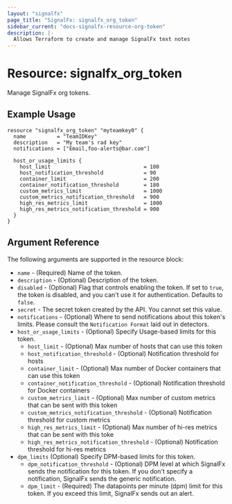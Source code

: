 ```yaml
---
layout: "signalfx"
page_title: "SignalFx: signalfx_org_token"
sidebar_current: "docs-signalfx-resource-org-token"
description: |-
  Allows Terraform to create and manage SignalFx text notes
---
```


# Resource: signalfx_org_token

Manage SignalFx org tokens.

## Example Usage

```
resource "signalfx_org_token" "myteamkey0" {
  name          = "TeamIDKey"
  description   = "My team's rad key"
  notifications = ["Email,foo-alerts@bar.com"]

  host_or_usage_limits {
    host_limit                              = 100
    host_notification_threshold             = 90
    container_limit                         = 200
    container_notification_threshold        = 180
    custom_metrics_limit                    = 1000
    custom_metrics_notification_threshold   = 900
    high_res_metrics_limit                  = 1000
    high_res_metrics_notification_threshold = 900
  }
}
```

## Argument Reference

The following arguments are supported in the resource block:

* `name` - (Required) Name of the token.
* `description` - (Optional) Description of the token.
* `disabled` - (Optional) Flag that controls enabling the token. If set to `true`, the token is disabled, and you can't use it for authentication. Defaults to `false`.
* `secret` - The secret token created by the API. You cannot set this value.
* `notifications` - (Optional) Where to send notifications about this token's limits. Please consult the `Notification Format` laid out in detectors.
* `host_or_usage_limits` - (Optional) Specify Usage-based limits for this token.
  * `host_limit` - (Optional) Max number of hosts that can use this token
  * `host_notification_threshold` - (Optional) Notification threshold for hosts
  * `container_limit` - (Optional) Max number of Docker containers that can use this token
  * `container_notification_threshold` - (Optional) Notification threshold for Docker containers
  * `custom_metrics_limit` - (Optional) Max number of custom metrics that can be sent with this token
  * `custom_metrics_notification_threshold` - (Optional) Notification threshold for custom metrics
  * `high_res_metrics_limit` - (Optional) Max number of hi-res metrics that can be sent with this toke
  * `high_res_metrics_notification_threshold` - (Optional) Notification threshold for hi-res metrics
* `dpm_limits` (Optional) Specify DPM-based limits for this token.
  * `dpm_notification_threshold` - (Optional) DPM level at which SignalFx sends the notification for this token. If you don't specify a notification, SignalFx sends the generic notification.
  * `dpm_limit` - (Required) The datapoints per minute (dpm) limit for this token. If you exceed this limit, SignalFx sends out an alert.
